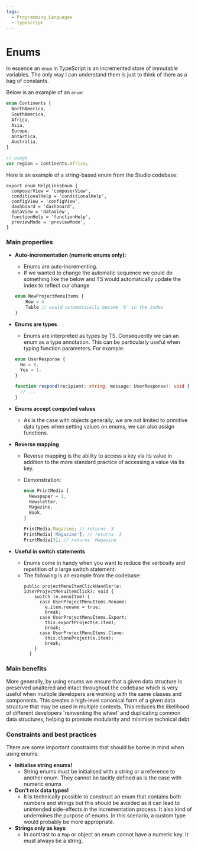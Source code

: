 ```yaml
---
tags:
  - Programming_Languages
  - typescript
---
```


# Enums

In essence an `enum` in TypeScript is an incremented store of immutable variables. The only way I can understand them is just to think of them as a bag of constants.

Below is an example of an `enum`:

```ts
enum Continents {
  NorthAmerica,
  SouthAmerica,
  Africa,
  Asia,
  Europe,
  Antartica,
  Australia,
}

// usage
var region = Continents.Africa;
```

Here is an example of a string-based enum from the Studio codebase:

```tsx
export enum HelpLinksEnum {
  composerView = 'composerView',
  conditionalHelp = 'conditionalHelp',
  configView = 'configView',
  dashboard = 'dashboard',
  dataView = 'dataView',
  functionHelp = 'functionHelp',
  previewMode = 'previewMode',
}
```

### Main properties

- **Auto-incrementation (numeric enums only):**
  - Enums are auto-incrementing.
  - If we wanted to change the automatic sequence we could do something like the below and TS would automatically update the index to reflect our change
  ```ts
  enum NewProjectMenuItems {
      Row = 5
      Table // would automatically become `6` in the index
  }
  ```
- **Enums are types**

  - Enums are interpreted as types by TS. Consequently we can an enum as a type annotation. This can be particularly useful when typing function parameters. For example:

  ```ts
  enum UserResponse {
    No = 0,
    Yes = 1,
  }

  function respond(recipient: string, message: UserResponse): void {
    // ...
  }
  ```

- **Enums accept computed values**
  - As is the case with objects generally, we are not limited to primitive data types when setting values on enums, we can also assign functions.
- **Reverse mapping**

  - Reverse mapping is the ability to access a key via its value in addition to the more standard practice of accessing a value via its key.
  - Demonstration:

    ```ts
    enum PrintMedia {
      Newspaper = 1,
      Newsletter,
      Magazine,
      Book,
    }

    PrintMedia.Magazine; // returns  3
    PrintMedia['Magazine']; // returns  3
    PrintMedia[3]; // returns  Magazine
    ```

- **Useful in switch statements**
  - Enums come in handy when you want to reduce the verbosity and repetition of a large switch statement.
  - The following is an example from the codebase:
    ```tsx
    public projectMenuItemClickHandler(e: IUserProjectMenuItemClick): void {
        switch (e.menuItem) {
          case UserProjectMenuItems.Rename:
            e.item.rename = true;
            break;
          case UserProjectMenuItems.Export:
            this.exportProject(e.item);
            break;
          case UserProjectMenuItems.Clone:
            this.cloneProject(e.item);
            break;
        }
      }
    ```

### Main benefits

More generally, by using enums we ensure that a given data structure is preserved unaltered and intact throughout the codebase which is very useful when multiple developers are working with the same classes and components. This creates a high-level canonical form of a given data structure that may be used in multiple contexts. This reduces the likelihood of different developers 'reinventing the wheel' and duplicating common data structures, helping to promote modularity and minimise technical debt.

### Constraints and best practices

There are some important constraints that should be borne in mind when using enums:

- **Initialise string enums!**
  - String enums must be initialised with a string or a reference to another enum. They cannot be tacitly defined as is the case with numeric enums
- **Don't mix data types!**
  - It is technically possible to construct an enum that contains both numbers and strings but this should be avoided as it can lead to unintended side-effects in the incrementation process. It also kind of undermines the purpose of enums. In this scenario, a custom type would probably be more appropriate.
- **Strings only as keys**
  - In contrast to a `Map` or object an enum cannot have a numeric key. It must always be a string.

